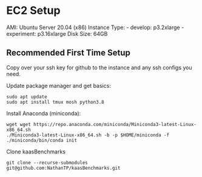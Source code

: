 # EC2 Setup
AMI: Ubuntu Server 20.04 (x86)
Instance Type:
    - develop: p3.2xlarge
    - experiment: p3.16xlarge
Disk Size: 64GB

## Recommended First Time Setup
Copy over your ssh key for github to the instance and any ssh configs you need.

Update package manager and get basics:

    sudo apt update
    sudo apt install tmux mosh python3.8

Install Anaconda (miniconda):

    wget wget https://repo.anaconda.com/miniconda/Miniconda3-latest-Linux-x86_64.sh
    ./Miniconda3-latest-Linux-x86_64.sh -b -p $HOME/miniconda -f
    ./miniconda/bin/conda init

Clone kaasBenchmarks

    git clone --recurse-submodules git@github.com:NathanTP/kaasBenchmarks.git


